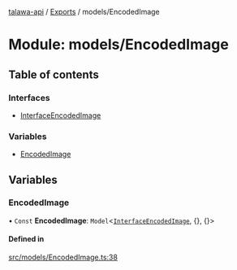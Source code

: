 [talawa-api](../README.md) / [Exports](../modules.md) / models/EncodedImage

# Module: models/EncodedImage

## Table of contents

### Interfaces

- [InterfaceEncodedImage](../interfaces/models_EncodedImage.InterfaceEncodedImage.md)

### Variables

- [EncodedImage](models_EncodedImage.md#encodedimage)

## Variables

### EncodedImage

• `Const` **EncodedImage**: `Model`\<[`InterfaceEncodedImage`](../interfaces/models_EncodedImage.InterfaceEncodedImage.md), {}, {}\>

#### Defined in

[src/models/EncodedImage.ts:38](https://github.com/PalisadoesFoundation/talawa-api/blob/4e4f7f8/src/models/EncodedImage.ts#L38)
